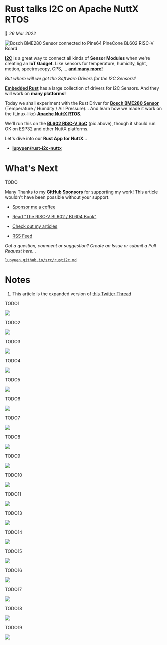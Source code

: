 # Rust talks I2C on Apache NuttX RTOS

📝 _26 Mar 2022_

![Bosch BME280 Sensor connected to Pine64 PineCone BL602 RISC-V Board](https://lupyuen.github.io/images/rusti2c-title.jpg)

[__I2C__](https://en.wikipedia.org/wiki/I%C2%B2C) is a great way to connect all kinds of __Sensor Modules__ when we're creating an __IoT Gadget__. Like sensors for temperature, humidity, light, motion, spectroscopy, GPS, ... [__and many more!__](https://www.sparkfun.com/categories/tags/i2c)

_But where will we get the Software Drivers for the I2C Sensors?_

[__Embedded Rust__](https://github.com/rust-embedded/awesome-embedded-rust#driver-crates) has a large collection of drivers for I2C Sensors. And they will work on __many platforms!__

Today we shall experiment with the Rust Driver for [__Bosch BME280 Sensor__](https://www.bosch-sensortec.com/products/environmental-sensors/humidity-sensors-bme280/) (Temperature / Humdity / Air Pressure)... And learn how we made it work on the (Linux-like) [__Apache NuttX RTOS__](https://lupyuen.github.io/articles/nuttx).

We'll run this on the [__BL602 RISC-V SoC__](https://lupyuen.github.io/articles/pinecone) (pic above), though it should run OK on ESP32 and other NuttX platforms.

Let's dive into our __Rust App for NuttX__...

-   [__lupyuen/rust-i2c-nuttx__](https://github.com/lupyuen/rust-i2c-nuttx)

# What's Next

TODO

Many Thanks to my [__GitHub Sponsors__](https://github.com/sponsors/lupyuen) for supporting my work! This article wouldn't have been possible without your support.

-   [Sponsor me a coffee](https://github.com/sponsors/lupyuen)

-   [Read "The RISC-V BL602 / BL604 Book"](https://lupyuen.github.io/articles/book)

-   [Check out my articles](https://lupyuen.github.io)

-   [RSS Feed](https://lupyuen.github.io/rss.xml)

_Got a question, comment or suggestion? Create an Issue or submit a Pull Request here..._

[`lupyuen.github.io/src/rusti2c.md`](https://github.com/lupyuen/lupyuen.github.io/blob/master/src/rusti2c.md)

# Notes

1.  This article is the expanded version of [this Twitter Thread](https://twitter.com/MisterTechBlog/status/1502823263121989634)

TODO1

![](https://lupyuen.github.io/images/rusti2c-code1.png)

TODO2

![](https://lupyuen.github.io/images/rusti2c-code2a.png)

TODO3

![](https://lupyuen.github.io/images/rusti2c-code3a.png)

TODO4

![](https://lupyuen.github.io/images/rusti2c-code4a.png)

TODO5

![](https://lupyuen.github.io/images/rusti2c-code5a.png)

TODO6

![](https://lupyuen.github.io/images/rusti2c-code6a.png)

TODO7

![](https://lupyuen.github.io/images/rusti2c-code7a.png)

TODO8

![](https://lupyuen.github.io/images/rusti2c-code8a.png)

TODO9

![](https://lupyuen.github.io/images/rusti2c-code9a.png)

TODO10

![](https://lupyuen.github.io/images/rusti2c-code10a.png)

TODO11

![](https://lupyuen.github.io/images/rusti2c-hal.png)

TODO13

![](https://lupyuen.github.io/images/rusti2c-logic1.png)

TODO14

![](https://lupyuen.github.io/images/rusti2c-logic2a.png)

TODO15

![](https://lupyuen.github.io/images/rusti2c-logic3a.png)

TODO16

![](https://lupyuen.github.io/images/rusti2c-lottery1.png)

TODO17

![](https://lupyuen.github.io/images/rusti2c-run1.png)

TODO18

![](https://lupyuen.github.io/images/rusti2c-run2a.png)

TODO19

![](https://lupyuen.github.io/images/rusti2c-title2.jpg)

